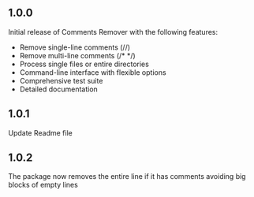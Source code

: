## 1.0.0
Initial release of Comments Remover with the following features:

- Remove single-line comments (//)
- Remove multi-line comments (/* */)
- Process single files or entire directories
- Command-line interface with flexible options
- Comprehensive test suite
- Detailed documentation

## 1.0.1
Update Readme file

## 1.0.2
The package now removes the entire line if it has comments avoiding big blocks of empty lines
